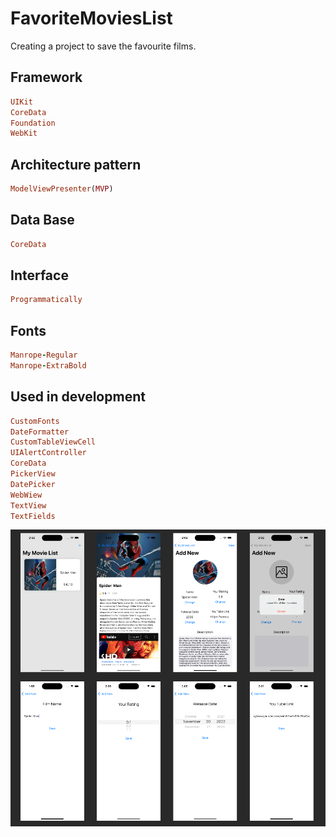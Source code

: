 # FavoriteMoviesList

Creating a project to save the favourite films.

## Framework

```ruby
UIKit
CoreData
Foundation
WebKit
```

## Architecture pattern

```ruby
ModelViewPresenter(MVP)
```

## Data Base

```ruby
CoreData
```

## Interface

```ruby
Programmatically
```

## Fonts

```ruby
Manrope-Regular
Manrope-ExtraBold
```

## Used in development

```ruby
CustomFonts
DateFormatter
CustomTableViewCell
UIAlertController
CoreData
PickerView
DatePicker
WebWiew
TextView
TextFields
```
![Screen](https://github.com/Aliaksandr96/FavoriteMoviesList/blob/main/Untitled.png)

